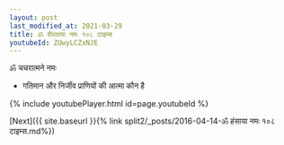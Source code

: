 ```yaml
---
layout: post
last_modified_at: 2021-03-29
title: ॐ वीरताया नमः १०८ टाइम्स
youtubeId: ZUwyLCZxNJE
---
```

 
 
 ॐ चचरात्मने नमः  
 
 -  गतिमान और निर्जीव प्राणियों की आत्मा कौन है 
 
  
 
  
 
 
 
 
 
 


{% include youtubePlayer.html id=page.youtubeId %}
 
[Next]({{ site.baseurl }}{% link  split2/_posts/2016-04-14-ॐ हंसाया नमः १०८ टाइम्स.md%})
 
